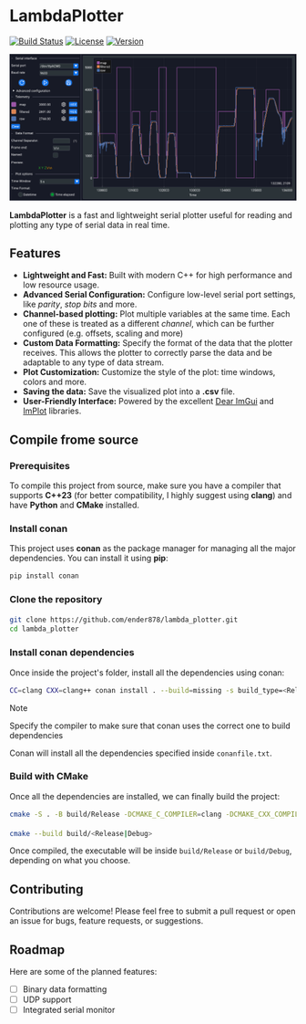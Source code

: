 # LambdaPlotter

[![Build Status](https://github.com/ender878/LambdaPlotter/actions/workflows/build_and_test.yml/badge.svg)](https://github.com/ender878/LambdaPlotter/actions/workflows/build_and_test.yml)
[![License](https://img.shields.io/badge/License-MIT-yellow.svg)](LICENSE)
[![Version](https://img.shields.io/badge/version-0.1.0-blue.svg)](CMakeLists.txt)

![LambdaPlotter Screenshot](./assets/plot.png)

**LambdaPlotter** is a fast and lightweight serial plotter useful for reading and plotting any type of serial data in real time.

## Features

* **Lightweight and Fast:** Built with modern C++ for high performance and low resource usage.
* **Advanced Serial Configuration:** Configure low-level serial port settings, like *parity*, *stop bits* and more.
* **Channel-based plotting:** Plot multiple variables at the same time. Each one of these is treated as a different *channel*, which can be further configured (e.g. offsets, scaling and more)
* **Custom Data Formatting:** Specify the format of the data that the plotter receives. This allows the plotter to correctly parse the data and be adaptable to any type of data stream.
* **Plot Customization:** Customize the style of the plot: time windows, colors and more.
* **Saving the data:** Save the visualized plot into a **.csv** file.
* **User-Friendly Interface:** Powered by the excellent [Dear ImGui](https://github.com/ocornut/imgui) and [ImPlot](https://github.com/epezent/implot) libraries.

## Compile frome source

### Prerequisites

To compile this project from source, make sure you have a compiler that supports **C++23** (for better compatibility, I highly suggest using **clang**) and have **Python** and **CMake** installed.

### Install conan

This project uses **conan** as the package manager for managing all the major dependencies. You can install it using **pip**:

```bash
pip install conan
```

### Clone the repository

```bash
git clone https://github.com/ender878/lambda_plotter.git
cd lambda_plotter
```

### Install conan dependencies

Once inside the project's folder, install all the dependencies using conan:

```bash
CC=clang CXX=clang++ conan install . --build=missing -s build_type=<Release|Debug>
```

> [!NOTE]
> Specify the compiler to make sure that conan uses the correct one to build dependencies

Conan will install all the dependencies specified inside `conanfile.txt`.

### Build with CMake

Once all the dependencies are installed, we can finally build the project:

```bash
cmake -S . -B build/Release -DCMAKE_C_COMPILER=clang -DCMAKE_CXX_COMPILER=clang++ -DCMAKE_TOOLCHAIN_FILE=generators/conan_toolchain.cmake -DCMAKE_BUILD_TYPE=<Release|Debug>

cmake --build build/<Release|Debug>
```

Once compiled, the executable will be inside `build/Release` or `build/Debug`, depending on what you choose.

## Contributing

Contributions are welcome! Please feel free to submit a pull request or open an issue for bugs, feature requests, or suggestions.

## Roadmap

Here are some of the planned features:

* [ ] Binary data formatting
* [ ] UDP support
* [ ] Integrated serial monitor
